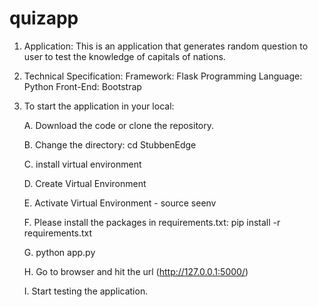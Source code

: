 # quizapp 

1. Application: This is an application that generates random question to user to test the knowledge of capitals of nations.
2. Technical Specification:
          Framework: Flask
          Programming Language: Python
          Front-End: Bootstrap
3. To start the application in your local:

   A. Download the code or clone the repository.
   
   B. Change the directory: cd StubbenEdge
   
   C. install virtual environment
   
   D. Create Virtual Environment
   
   E. Activate Virtual Environment - source seenv
   
   F. Please install the packages in requirements.txt: pip install -r requirements.txt
   
   G. python app.py
   
   H. Go to browser and hit the url (http://127.0.0.1:5000/)
   
   I. Start testing the application.
